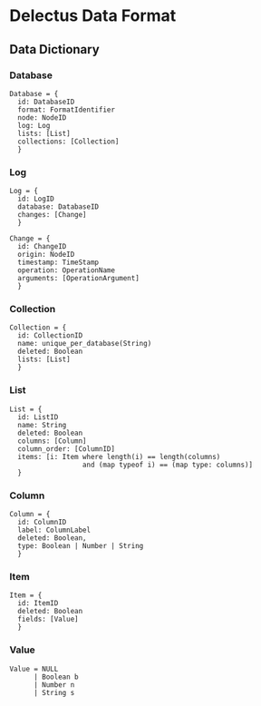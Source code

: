 # Delectus Data Format

## Data Dictionary

### Database

    Database = {
      id: DatabaseID
      format: FormatIdentifier
      node: NodeID
      log: Log
      lists: [List]
      collections: [Collection]
      }

### Log

    Log = {
      id: LogID
      database: DatabaseID
      changes: [Change]
      }

    Change = {
      id: ChangeID
      origin: NodeID
      timestamp: TimeStamp
      operation: OperationName
      arguments: [OperationArgument]
      }

### Collection

    Collection = {
      id: CollectionID
      name: unique_per_database(String)
      deleted: Boolean
      lists: [List]
      }

### List

    List = {
      id: ListID
      name: String
      deleted: Boolean
      columns: [Column]
      column_order: [ColumnID]
      items: [i: Item where length(i) == length(columns)
                      and (map typeof i) == (map type: columns)]
      } 

### Column

    Column = {
      id: ColumnID
      label: ColumnLabel
      deleted: Boolean,
      type: Boolean | Number | String
      }

### Item

    Item = {
      id: ItemID
      deleted: Boolean
      fields: [Value]
      }

### Value

    Value = NULL
          | Boolean b
          | Number n
          | String s

